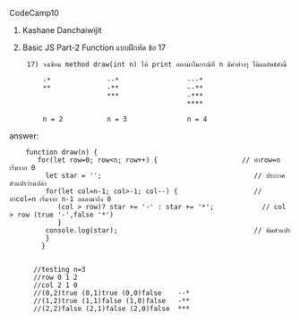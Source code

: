 CodeCamp10  
1. Kashane Danchaiwijit  
2. Basic JS Part-2 Function แบบฝึกหัด  ข้อ 17

        17) จงเขียน method draw(int n) ให้ print ออกมาในกรณีที่ n มีค่าต่างๆ ได้ผลลัพธ์ดังนี้

            -*              --*                 ---*
            **              -**                 --**
                            ***                 -***
                                                ****
            
            n = 2           n = 3               n = 4

answer:
   
        function draw(n) {
           for(let row=0; row<n; row++) {                     // ทำrow=n เริ่มจาก 0
             let star = '';                                      // ประกาศตัวแปรว่างเปล่า
             for(let col=n-1; col>-1; col--) {                   // ทำcol=n เริ่มจาก n-1 ลดลงมาถึง 0
                (col > row)? star += '-' : star += '*';            // col > row (true '-',false '*')
                }
             console.log(star);                                  // พิมตัวแปร
             }
            }


          //testing n=3
          //row 0 1 2 
          //col 2 1 0
          //(0,2)true (0,1)true (0,0)false    --*
          //(1,2)true (1,1)false (1,0)false   -**  
          //(2,2)false (2,1)false (2,0)false  ***   


